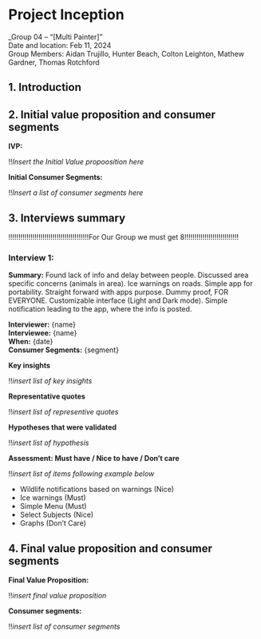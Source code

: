 ﻿# Project Inception

_Group 04 – “[Multi Painter]”\
Date and location: Feb 11, 2024\
Group Members: Aidan Trujillo, Hunter Beach, Colton Leighton, Mathew Gardner, Thomas Rotchford

## 1. Introduction


## 2. Initial value proposition and consumer segments

**IVP:**

!!*Insert the Initial Value propoosition here*

**Initial Consumer Segments:**

!!*Insert a list of consumer segments here*

## 3. Interviews summary 
!!!!!!!!!!!!!!!!!!!!!!!!!!!!!!!!!!!!!!!!For Our Group we must get 8!!!!!!!!!!!!!!!!!!!!!!!!!!!
### Interview 1:

**Summary:** Found lack of info and delay between people. Discussed area specific concerns (animals in area). Ice warnings on roads. Simple app for portability. Straight forward with apps purpose. Dummy proof, FOR EVERYONE. Customizable interface (Light and Dark mode). Simple notification leading to the app, where the info is posted.

**Interviewer:** {name}\
**Interviewee:** {name}\
**When:** {date}\
**Consumer Segments:** {segment}

**Key insights**

!!*insert list of key insights*

 **Representative quotes**

!!*insert list of representive quotes*

 **Hypotheses that were validated**
  
!!*insert list of hypothesis*

 **Assessment: Must have / Nice to have / Don’t care**

!!*insert list of items following example below*
  - Wildlife notifications based on warnings (Nice)
  - Ice warnings (Must)
  - Simple Menu (Must)
  - Select Subjects (Nice)
  - Graphs (Don’t Care)


## 4. Final value proposition and consumer segments

**Final Value Proposition:**

!!*insert final value proposition*

**Consumer segments:**

!!*insert list of consumer segments*
